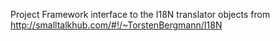 Project Framework interface to the I18N translator objects from http://smalltalkhub.com/#!/~TorstenBergmann/I18N